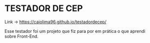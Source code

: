 # TESTADOR DE CEP

Link -> https://caiolima96.github.io/testadordecep/

Esse testador foi um projeto que fiz para por em prática o que aprendi sobre Front-End.

